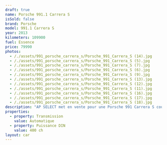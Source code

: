 ```yaml
---
draft: true
name: Porsche 991.1 Carrera S
isSold: false
brand: Porsche
model: 991.1 Carrera S
year: 2013
kilometers: 109900
fuel: Essence
price: 79990
photos:
  - /./assets/991_porsche_carrera_s/Porsche_991_Carrera_S (14).jpg
  - /./assets/991_porsche_carrera_s/Porsche_991_Carrera_S (5).jpg
  - /./assets/991_porsche_carrera_s/Porsche_991_Carrera_S (7).jpg
  - /./assets/991_porsche_carrera_s/Porsche_991_Carrera_S (6).jpg
  - /./assets/991_porsche_carrera_s/Porsche_991_Carrera_S (9).jpg
  - /./assets/991_porsche_carrera_s/Porsche_991_Carrera_S (13).jpg
  - /./assets/991_porsche_carrera_s/Porsche_991_Carrera_S (12).jpg
  - /./assets/991_porsche_carrera_s/Porsche_991_Carrera_S (11).jpg
  - /./assets/991_porsche_carrera_s/Porsche_991_Carrera_S (16).jpg
  - /./assets/991_porsche_carrera_s/Porsche_991_Carrera_S (17).jpg
  - /./assets/991_porsche_carrera_s/Porsche_991_Carrera_S (18).jpg
description: "AP SELECT met en vente pour une Porsche 991 Carrera S coupé 3.8 400ch PDK phase 1.\n\nModèle du 07/2013 avec 109900km.\n\nCouleur blanc carrera unie, intérieur full cuir noir.\n\nCarte Grise française \U0001F1EB\U0001F1F7 sans malus.\n\nVendu avec une garantie 12 mois.\n\nLe véhicule est en parfait état avec carnet complet et historique suivi.\n\nService vidange effectué pour la vente.\nPneus et freins récent\n\nÉquipements et options :\n- Boîte PDK\n- Toit ouvrant électrique\n- Freinage sport étriers rouge\n- Suspensions PASM+\n- Jantes 20\" Carrera S noires\n- Intérieur Cuir entendu\n- Sièges confort électrique 14 voies\n- Volant multifonctions\n- Phares PDLS +\n- Projecteurs de jour à LED\n- Fond de compteur gris quartz\n- Sièges chauffants\n- Régulateur de vitesse\n- Aide au stationnement AV / AR\n- Affichage multifonctions plus\n- Climatisation\n- Éclairage et essuie-glaces automatique\n- Rétroviseurs électriques et chauffants\n- Rétroviseurs int / ext Electrochrome\n- Éclairage d’ambiance\n- Bluetooth\n\nDisponible et visible sur RDV pour acheteur sérieux.\n\nPossibilité d'une garantie 3, 6 ou 12 mois en supplément.\n\nRéalisation des démarches d'immatriculation.\n\nAP SELECT vous propose des solutions de courtage et de conciergerie sur mesure pour profiter librement de votre passion et de votre patrimoine.\n\nPrenez le volant, AP SELECT s'occupe du reste."
properties:
  - property: Transmission
    value: Automatique
  - property: Puissance DIN
    value: 400 ch
layout: car
---
```


